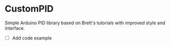 # CustomPID
Simple Arduino PID library based on Brett's tutorials with improved style and interface.

- [ ] Add code example
